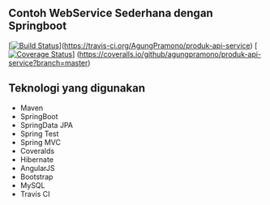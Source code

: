 ## Contoh WebService Sederhana dengan Springboot

[[![Build Status](https://travis-ci.org/AgungPramono/produk-api-service.svg?branch=master)](https://travis-ci.org/AgungPramono/produk-api-service)](https://travis-ci.org/AgungPramono/produk-api-service)
[[![Coverage Status](https://coveralls.io/repos/github/agungpramono/produk-api-service/badge.svg?branch=master)](https://coveralls.io/github/agungpramono/produk-api-service?branch=master)]
(https://coveralls.io/github/agungpramono/produk-api-service?branch=master)

## Teknologi yang digunakan
 * Maven
 * SpringBoot
 * SpringData JPA
 * Spring Test
 * Spring MVC
 * Coveralds
 * Hibernate
 * AngularJS
 * Bootstrap
 * MySQL
 * Travis CI

